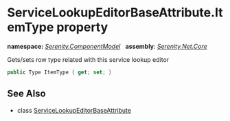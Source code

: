 # ServiceLookupEditorBaseAttribute.ItemType property
**namespace:** *[Serenity.ComponentModel](../../README.md#serenity.componentmodel-namespace)*   **assembly**: *[Serenity.Net.Core](../../README.md)*

Gets/sets row type related with this service lookup editor

```csharp
public Type ItemType { get; set; }
```

## See Also

* class [ServiceLookupEditorBaseAttribute](../ServiceLookupEditorBaseAttribute.md)